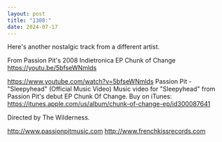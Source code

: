 ```yaml
---
layout: post
title: "1308:"
date: 2024-07-17
---
```


Here's another nostalgic track from a different artist.

From Passion Pit's 2008 Indietronica EP Chunk of Change 
https://youtu.be/5bfseWNmlds

https://www.youtube.com/watch?v=5bfseWNmlds
Passion Pit - "Sleepyhead" (Official Music Video)
Music video for "Sleepyhead" from Passion Pit's debut EP Chunk Of Change.
Buy on iTunes: https://itunes.apple.com/us/album/chunk-of-change-ep/id300087641

Directed by The Wilderness.

http://www.passionpitmusic.com
http://www.frenchkissrecords.com
